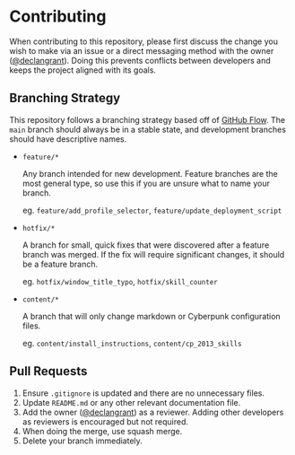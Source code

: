# Contributing

When contributing to this repository, please first discuss the change you wish to make via an issue or a direct messaging method with the owner ([@declangrant](https://github.com/declangrant)).
Doing this prevents conflicts between developers and keeps the project aligned with its goals.

## Branching Strategy

This repository follows a branching strategy based off of [GitHub Flow](https://githubflow.github.io/).
The `main` branch should always be in a stable state, and development branches should have descriptive names.

- `feature/*`
  
  Any branch intended for new development.
  Feature branches are the most general type, so use this if you are unsure what to name your branch.
  
  eg. `feature/add_profile_selector`, `feature/update_deployment_script`

- `hotfix/*`

  A branch for small, quick fixes that were discovered after a feature branch was merged.
  If the fix will require significant changes, it should be a feature branch.
  
  eg. `hotfix/window_title_typo`, `hotfix/skill_counter`

- `content/*`

  A branch that will only change markdown or Cyberpunk configuration files.
  
  eg. `content/install_instructions`, `content/cp_2013_skills`

## Pull Requests

1. Ensure `.gitignore` is updated and there are no unnecessary files.
2. Update `README.md` or any other relevant documentation file.
3. Add the owner ([@declangrant](https://github.com/declangrant)) as a reviewer. Adding other developers as reviewers is encouraged but not required.
4. When doing the merge, use squash merge.
5. Delete your branch immediately.
